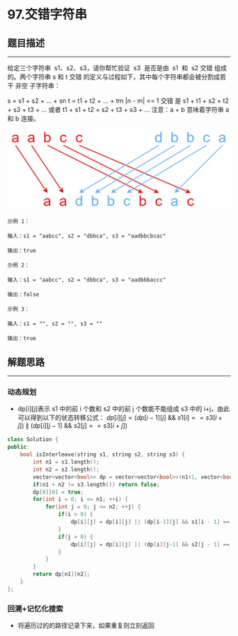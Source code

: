 # 97.交错字符串

## 题目描述
---
给定三个字符串  s1、s2、s3，请你帮忙验证  s3  是否是由  s1  和  s2 交错 组成的。两个字符串 s 和 t 交错 的定义与过程如下，其中每个字符串都会被分割成若干 非空 子字符串：

s = s1 + s2 + ... + sn
t = t1 + t2 + ... + tm
|n - m| <= 1
交错 是 s1 + t1 + s2 + t2 + s3 + t3 + ... 或者 t1 + s1 + t2 + s2 + t3 + s3 + ...
注意：a + b 意味着字符串 a 和 b 连接。


![](97.jpg)
```
示例 1：

输入：s1 = "aabcc", s2 = "dbbca", s3 = "aadbbcbcac"

输出：true

示例 2：

输入：s1 = "aabcc", s2 = "dbbca", s3 = "aadbbbaccc"

输出：false

示例 3：

输入：s1 = "", s2 = "", s3 = ""

输出：true
```
## 解题思路
---
### 动态规划

- dp[i][j]表示 s1 中的前 i 个数和 s2 中的前 j 个数能不能组成 s3 中的 i+j，由此可以得到以下的状态转移公式：
  $dp[i][j] = (dp[i-1][j] \ \&\&\  s1[i] == s3[i+j]) \ \|\  (dp[i][j-1] \ \&\&\  s2[j] == s3[i+j])$

```cpp
class Solution {
public:
    bool isInterleave(string s1, string s2, string s3) {
        int n1 = s1.length();
        int n2 = s2.length();
        vector<vector<bool>> dp = vector<vector<bool>>(n1+1, vector<bool>(n2+1, false));
        if(n1 + n2 != s3.length()) return false;
        dp[0][0] = true;
        for(int i = 0; i <= n1; ++i) {
            for(int j = 0; j <= n2; ++j) {
                if(i > 0) {
                    dp[i][j] = dp[i][j] || (dp[i-1][j] && s1[i - 1] == s3[i + j - 1]);
                }
                if(j > 0) {
                    dp[i][j] = dp[i][j] || (dp[i][j-1] && s2[j - 1] == s3[i + j - 1]);
                }
            }
        }
        return dp[n1][n2];
    }
};
```

### 回溯+记忆化搜索

- 将遍历过的的路径记录下来，如果重复则立刻返回
